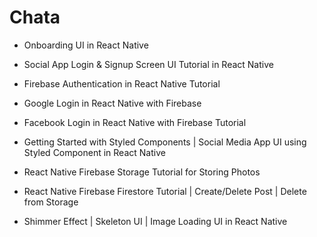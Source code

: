 # Chata


* Onboarding UI in React Native

* Social App Login & Signup Screen UI Tutorial in React Native

* Firebase Authentication in React Native Tutorial

* Google Login in React Native with Firebase

* Facebook Login in React Native with Firebase Tutorial

* Getting Started with Styled Components | Social Media App UI using Styled Component in React Native

* React Native Firebase Storage Tutorial for Storing Photos

* React Native Firebase Firestore Tutorial | Create/Delete Post | Delete from Storage

* Shimmer Effect | Skeleton UI | Image Loading UI in React Native


